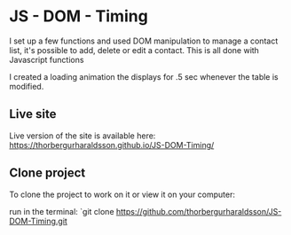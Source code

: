 # JS - DOM - Timing

I set up a few functions and used DOM manipulation to manage a contact list, it's possible to add, delete or edit a contact.
This is all done with Javascript functions

I created a loading animation the displays for .5 sec whenever the table is modified.

## Live site

Live version of the site is available here: https://thorbergurharaldsson.github.io/JS-DOM-Timing/

## Clone project

To clone the project to work on it or view it on your computer:

run in the terminal: `git clone https://github.com/thorbergurharaldsson/JS-DOM-Timing.git
